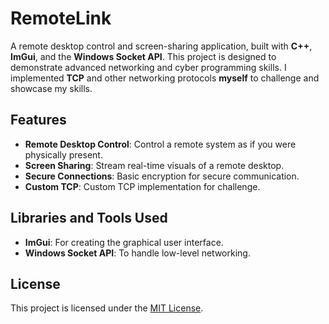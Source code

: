 # RemoteLink

A remote desktop control and screen-sharing application, built with **C++**, **ImGui**, and the **Windows Socket API**.
This project is designed to demonstrate advanced networking and cyber programming skills.
I implemented **TCP** and other networking protocols **myself** to challenge and showcase my skills.

## Features

- **Remote Desktop Control**: Control a remote system as if you were physically present.
- **Screen Sharing**: Stream real-time visuals of a remote desktop.
- **Secure Connections**: Basic encryption for secure communication.
- **Custom TCP**: Custom TCP implementation for challenge.

## Libraries and Tools Used

- **ImGui**: For creating the graphical user interface.
- **Windows Socket API**: To handle low-level networking.

## License

This project is licensed under the [MIT License](LICENSE).
